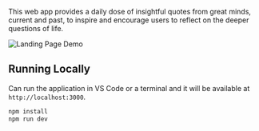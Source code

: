 This web app provides a daily dose of insightful quotes from great minds,
current and past, to inspire and encourage users to reflect on the deeper
questions of life.

![Landing Page Demo](demo/demo.gif)

## Running Locally

Can run the application in VS Code or a terminal and it will be available at
`http://localhost:3000`.

```bash
npm install
npm run dev
```
